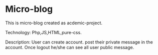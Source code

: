 # Micro-blog

This is micro-blog created as acdemic-project.

Technology: Php,JS,HTML,pure-css.

Description: User can create account. post their private message in the account. Once logout he/she can see all user public message.